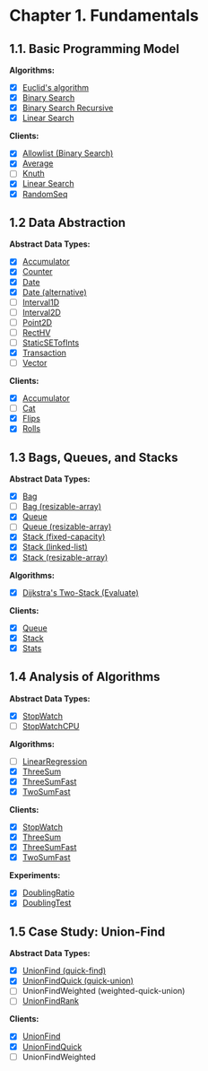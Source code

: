 # Chapter 1. Fundamentals

## 1.1. Basic Programming Model

**Algorithms:**

- [x] [Euclid's algorithm](/js/lib/euclidean/euclidean.js)
- [x] [Binary Search](/js/lib/binary-search/binary-search.js)
- [x] [Binary Search Recursive](/js/lib/binary-search/binary-search-recursive.js)
- [x] [Linear Search](/js/lib/linear-search/linear-search.js)

**Clients:**

- [x] [Allowlist (Binary Search)](/bin/BinarySearch)
- [x] [Average](/bin/Average)
- [ ] [Knuth](https://algs4.cs.princeton.edu/11model/Knuth.java.html)
- [x] [Linear Search](/bin/LinearSearch)
- [x] [RandomSeq](/bin/RandomSeq)

## 1.2 Data Abstraction

**Abstract Data Types:**

- [x] [Accumulator](/js/lib/accumulator/accumulator.js)
- [x] [Counter](/js/lib/counter/counter.js)
- [x] [Date](/js/lib/date/date-basic.js)
- [x] [Date (alternative)](/js/lib/date/date-small.js)
- [ ] [Interval1D](https://algs4.cs.princeton.edu/code/edu/princeton/cs/algs4/Interval1D.java.html)
- [ ] [Interval2D](https://algs4.cs.princeton.edu/code/edu/princeton/cs/algs4/Interval2D.java.html)
- [ ] [Point2D](https://algs4.cs.princeton.edu/code/edu/princeton/cs/algs4/Point2D.java.html)
- [ ] [RectHV](https://algs4.cs.princeton.edu/code/edu/princeton/cs/algs4/RectHV.java.html)
- [ ] [StaticSETofInts](https://algs4.cs.princeton.edu/code/edu/princeton/cs/algs4/StaticSETofInts.java.html)
- [x] [Transaction](/js/lib/transaction/transaction.js)
- [ ] [Vector](https://algs4.cs.princeton.edu/code/edu/princeton/cs/algs4/Vector.java.html)

**Clients:**

- [x] [Accumulator](/bin/Accumulator)
- [ ] [Cat](https://algs4.cs.princeton.edu/code/edu/princeton/cs/algs4/Cat.java.html)
- [x] [Flips](/bin/Flips)
- [x] [Rolls](/bin/Rolls)

## 1.3 Bags, Queues, and Stacks

**Abstract Data Types:**

- [x] [Bag](/js/lib/bag/bag.js)
- [ ] [Bag (resizable-array)](https://algs4.cs.princeton.edu/code/edu/princeton/cs/algs4/ResizingArrayBag.java.html)
- [x] [Queue](/js/lib/queue/queue.js)
- [ ] [Queue (resizable-array)](https://algs4.cs.princeton.edu/code/edu/princeton/cs/algs4/ResizingArrayQueue.java.html)
- [x] [Stack (fixed-capacity)](/js/lib/stack/stack-fixed-capacity.js)
- [x] [Stack (linked-list)](/js/lib/stack/stack.js)
- [x] [Stack (resizable-array)](/js/lib/stack/stack-resizable-array.js)

**Algorithms:**

- [x] [Dijkstra's Two-Stack (Evaluate)](/js/lib/dijkstra/dijkstra-two-stack.js)

**Clients:**

- [x] [Queue](/bin/Queue)
- [x] [Stack](/bin/Stack)
- [x] [Stats](/bin/Stats)

## 1.4 Analysis of Algorithms

**Abstract Data Types:**

- [x] [StopWatch](/js/lib/stop-watch/stop-watch.js)
- [ ] [StopWatchCPU](https://algs4.cs.princeton.edu/code/edu/princeton/cs/algs4/StopwatchCPU.java.html)

**Algorithms:**

- [ ] [LinearRegression](https://algs4.cs.princeton.edu/code/edu/princeton/cs/algs4/LinearRegression.java.html)
- [x] [ThreeSum](/js/lib/three-sum/three-sum.js)
- [x] [ThreeSumFast](/js/lib/three-sum/three-sum-fast.js)
- [x] [TwoSumFast](/js/lib/two-sum/two-sum-fast.js)

**Clients:**

- [x] [StopWatch](/bin/StopWatch)
- [x] [ThreeSum](/bin/ThreeSum)
- [x] [ThreeSumFast](/bin/ThreeSumFast)
- [x] [TwoSumFast](/bin/TwoSumFast)

**Experiments:**

- [x] [DoublingRatio](/bin/DoublingRatio)
- [x] [DoublingTest](/bin/DoublingTest)

## 1.5 Case Study: Union-Find

**Abstract Data Types:**

- [x] [UnionFind (quick-find)](/js/lib/union-find/union-find.js)
- [x] [UnionFindQuick (quick-union)](/js/lib/union-find/union-find-quick.js)
- [ ] UnionFindWeighted (weighted-quick-union)
- [ ] [UnionFindRank](https://algs4.cs.princeton.edu/code/edu/princeton/cs/algs4/UF.java.html)

**Clients:**

- [x] [UnionFind](/bin/UnionFind)
- [x] [UnionFindQuick](/bin/UnionFindQuick)
- [ ] UnionFindWeighted
